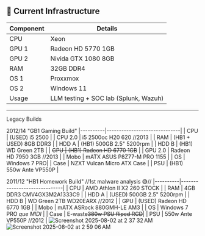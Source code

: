 ## 🔧 Current Infrastructure

| Component | Details |
|----------|---------|
| CPU | Xeon  |
| GPU 1 | Radeon HD 5770 1GB |
| GPU 2 | Nivida GTX 1080 8GB |
| RAM | 32GB DDR4 |
| OS 1 | Proxxmox |
| OS 2 | Windows 11 |
| Usage | LLM testing + SOC lab (Splunk, Wazuh) |

----------------------------------------------------------------------------------------------------------
Legacy Builds

2012/14 "GB1 Gaming Build"
|----------|------------------------------|
| CPU      | (USED) i5 2500               |
| CPU 2.0  | i5 2500oc H20 620 //2013     |
| RAM      | (HB1 + USED) 8GB DDR3        |
| HDD A    | (HB1) 500GB 2.5" 5200rpm     |
| HDD B    | (HB1) WD Green 2TB           |
| ~~GPU      | (HB1) Radeon HD 6770 1GB~~ |
| GPU 2.0  | Radeon HD 7950 3GB //2013    |
| Mobo     | mATX ASUS P8Z77-M PRO 1155   |
| OS       | Windows 7 PRO|
| Case     | NZXT Vulcan Micro ATX Case   |
| PSU      | (HB1) 550w Ante VP550P       |


2011/12 "HB1 Homework Build" //1st malware analysis 😅//
|----------|------------------------------|
| CPU      | AMD Athlon II X2 260 STOCK   |
| RAM      | 4GB DDR3 CMV4GX3M2A1333C9    |
| HDD A    | (USED) 500GB 2.5" 5200rpm    |
| HDD B    | WD Green 2TB WD20EARX //2012 |
| GPU      | (USED) Radeon HD 6770 1GB    |
| Mobo     | mATX ASRock 880GMH-LE AM3    |
| OS       | Windows 7 PRO *que MIDI*     |
| Case     | E-waste~~380w PSU fliped RCD~~|
| PSU      | 550w Ante VP550P //2012      |
![Screenshot 2025-08-02 at 2 37 32 AM](https://github.com/user-attachments/assets/013ede3d-d133-4e64-bc91-ccaaf8d5a913)
![Screenshot 2025-08-02 at 2 59 06 AM](https://github.com/user-attachments/assets/c57979a1-cd7e-4a13-9219-6167c8b51c52)

